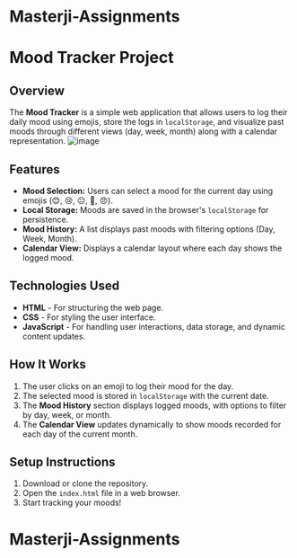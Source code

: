 
# Masterji-Assignments

# Mood Tracker Project

## Overview
The **Mood Tracker** is a simple web application that allows users to log their daily mood using emojis, store the logs in `localStorage`, and visualize past moods through different views (day, week, month) along with a calendar representation.
![image](https://github.com/user-attachments/assets/ccda56fc-ceaf-4483-afb7-a7076c40ed97)


## Features
- **Mood Selection:** Users can select a mood for the current day using emojis (😊, 😢, 😐, 🤩, 😠).
- **Local Storage:** Moods are saved in the browser's `localStorage` for persistence.
- **Mood History:** A list displays past moods with filtering options (Day, Week, Month).
- **Calendar View:** Displays a calendar layout where each day shows the logged mood.

## Technologies Used
- **HTML** - For structuring the web page.
- **CSS** - For styling the user interface.
- **JavaScript** - For handling user interactions, data storage, and dynamic content updates.

## How It Works
1. The user clicks on an emoji to log their mood for the day.
2. The selected mood is stored in `localStorage` with the current date.
3. The **Mood History** section displays logged moods, with options to filter by day, week, or month.
4. The **Calendar View** updates dynamically to show moods recorded for each day of the current month.

## Setup Instructions
1. Download or clone the repository.
2. Open the `index.html` file in a web browser.
3. Start tracking your moods!
# Masterji-Assignments
